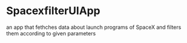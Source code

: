 # SpacexfilterUIApp
an app that fethches data about launch programs of SpaceX and filters them according to given parameters
